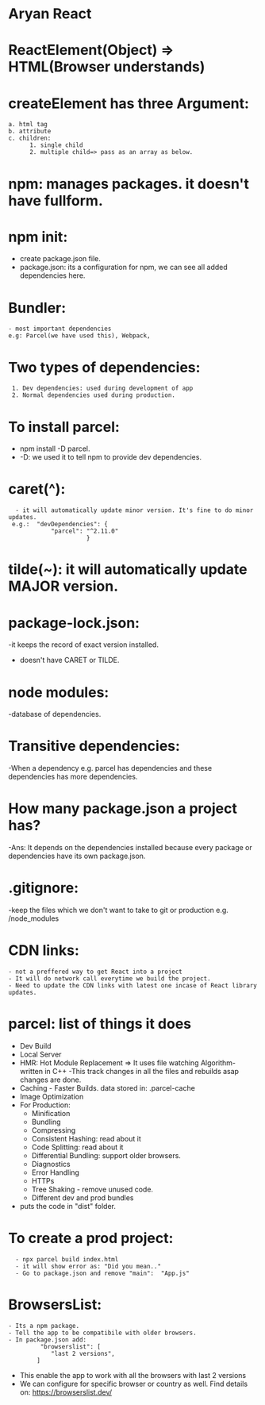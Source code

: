 # Aryan React
# ReactElement(Object) => HTML(Browser understands)
# createElement has three Argument:
    a. html tag
    b. attribute
    c. children: 
          1. single child  
          2. multiple child=> pass as an array as below.

# npm: manages packages. it doesn't have fullform.
# npm init: 
   - create package.json file.
   - package.json: its a configuration for npm, we can see all added dependencies here.
# Bundler: 
    - most important dependencies
    e.g: Parcel(we have used this), Webpack,            
# Two types of dependencies:
     1. Dev dependencies: used during development of app
     2. Normal dependencies used during production.
# To install parcel: 
   - npm install -D parcel.
   -  -D: we used it to tell npm to provide dev dependencies.
# caret(^):
      - it will automatically update minor version. It's fine to do minor updates. 
     e.g.:  "devDependencies": {
                "parcel": "^2.11.0"
                          }
# tilde(~): it will automatically update MAJOR version.
# package-lock.json: 
  -it keeps the record of exact version installed.
  - doesn't have CARET or TILDE.
# node modules: 
  -database of dependencies.
# Transitive dependencies:
  -When a dependency e.g. parcel has dependencies and these dependencies has more dependencies.

# How many package.json a project has?
   -Ans: It depends on the dependencies installed because every package or dependencies have its own package.json.

# .gitignore: 
   -keep the files which we don't want to take to git or production
             e.g. /node_modules

# CDN links: 
    - not a preffered way to get React into a project
    - It will do network call everytime we build the project.
    - Need to update the CDN links with latest one incase of React library updates.
# parcel: list of things it does
   - Dev Build
   - Local Server
   - HMR: Hot Module Replacement => It uses file watching Algorithm- written in C++
      -This track changes in all the files and rebuilds asap changes are done.
   - Caching - Faster Builds.  data stored in: .parcel-cache
   - Image Optimization
   - For Production:  
        - Minification
        - Bundling
        - Compressing
        - Consistent Hashing: read about it
        - Code Splitting: read about it
        - Differential Bundling: support older browsers.
        - Diagnostics
        - Error Handling
        - HTTPs
        - Tree Shaking - remove unused code.
        - Different dev and prod bundles
- puts the code in "dist" folder.

# To create a prod project:
      - npx parcel build index.html
      - it will show error as: "Did you mean.."
      - Go to package.json and remove "main":  "App.js"

#  BrowsersList:
    - Its a npm package.
    - Tell the app to be compatibile with older browsers.
    - In package.json add:
             "browserslist": [
                "last 2 versions",
            ]
   - This enable the app to work with all the browsers with last 2 versions
   - We can configure for specific browser or country as well. Find details on: https://browserslist.dev/